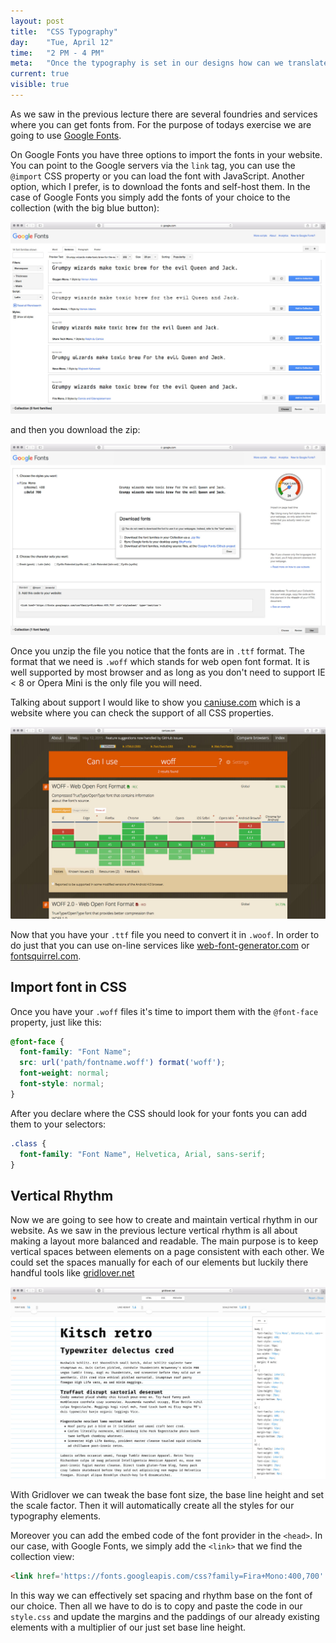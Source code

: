 ```yaml
---
layout: post
title:  "CSS Typography"
day:    "Tue, April 12"
time:   "2 PM - 4 PM"
meta:   "Once the typography is set in our designs how can we translate it in code? There are some helpful properties that allow us to define the text in webpages"
current: true
visible: true
---
```


As we saw in the previous lecture there are several foundries and services where you can get fonts from. For the purpose of todays exercise we are going to use [Google Fonts](https://www.google.com/fonts).

On Google Fonts you have three options to import the fonts in your website. You can point to the Google servers via the `link` tag, you can use the `@import` CSS property or you can load the font with JavaScript. Another option, which I prefer, is to download the fonts and self-host them. In the case of Google Fonts you simply add the fonts of your choice to the collection (with the big blue button):

![Add fonts to the collection on Google Fonts](../uploads/2016/04/google-fonts-1.jpg)

and then you download the zip:

![Download Google Fonts as zip file](../uploads/2016/04/google-fonts-2.jpg)

Once you unzip the file you notice that the fonts are in `.ttf` format. The format that we need is `.woff` which stands for web open font format. It is well supported by most browser and as long as you don't need to support IE < 8 or Opera Mini is the only file you will need. 

Talking about support I would like to show you [caniuse.com](http://caniuse.com) which is a website where you can check the support of all CSS properties.

![Screenshot of can I use interface](../uploads/2016/04/can-i-use.jpg)

Now that you have your `.ttf` file you need to convert it in `.woof`. In order to do just that you can use on-line services like [web-font-generator.com](https://www.web-font-generator.com/) or [fontsquirrel.com](https://www.fontsquirrel.com/tools/webfont-generator).

## Import font in CSS

Once you have your `.woff` files it's time to import them with the `@font-face` property, just like this:

```css
@font-face {
  font-family: "Font Name";
  src: url('path/fontname.woff') format('woff');
  font-weight: normal;
  font-style: normal;
}
```

After you declare where the CSS should look for your fonts you can add them to your selectors:

```css
.class {
  font-family: "Font Name", Helvetica, Arial, sans-serif;
}
```

## Vertical Rhythm

Now we are going to see how to create and maintain vertical rhythm in our website. As we saw in the previous lecture vertical rhythm is all about making a layout more balanced and  readable. The main purpose is to keep vertical spaces between elements on a page consistent with each other. We could set the spaces manually for each of our elements but luckily there handful tools like [gridlover.net](http://www.gridlover.net/try)

![Screenshot of gridlover.net](../uploads/2016/04/grid-lover.jpg)

With Gridlover we can tweak the base font size, the base line height and set the scale factor. Then it will automatically create all the styles for our typography elements.

Moreover you can add the embed code of the font provider in the `<head>`. In our case, with Google Fonts, we simply add the `<link>` that we find the collection view:

```html
<link href='https://fonts.googleapis.com/css?family=Fira+Mono:400,700' rel='stylesheet' type='text/css'>
```

In this way we can effectively set spacing and rhythm base on the font of our choice. Then all we have to do is to copy and paste the code in our `style.css` and update the margins and the paddings of our already existing elements with a multiplier of our just set base line height. 